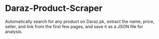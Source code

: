 # Daraz-Product-Scraper
Automatically search for any product on Daraz.pk, extract the name, price, seller, and link from the first few pages, and save it as a JSON file for analysis.
